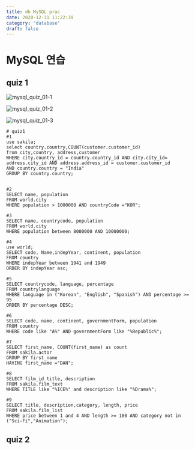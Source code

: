 ```yaml
---
title: db MySQL prac
date: 2020-12-31 11:22:39
category: "database"
draft: false
---
```


# MySQL 연습

## quiz 1

![mysql_quiz_01-1](C:\Users\Jung\Desktop\frontend\Database\quiz\pdf2png\mysql_quiz_01\mysql_quiz_01-1.png)

![mysql_quiz_01-2](C:\Users\Jung\Desktop\frontend\Database\quiz\pdf2png\mysql_quiz_01\mysql_quiz_01-2.png)

![mysql_quiz_01-3](C:\Users\Jung\Desktop\frontend\Database\quiz\pdf2png\mysql_quiz_01\mysql_quiz_01-3.png)

```mysql
# quiz1
#1
use sakila;
select country.country,COUNT(customer.customer_id)
from city,country, address,customer
WHERE city.country_id = country.country_id AND city.city_id= address.city_id AND address.address_id = customer.customer_id
AND country.country = "India"
GROUP BY country.country;


#2
SELECT name, population
FROM world.city
WHERE population > 1000000 AND countryCode ="KOR";

#3
SELECT name, countrycode, population
FROM world.city
WHERE population between 8000000 AND 10000000;

#4
use world;
SELECT code, Name,indepYear, continent, population
FROM country
WHERE indepYear between 1941 and 1949
ORDER BY indepYear asc;

#5
SELECT countrycode, language, percentage
FROM countrylanguage
WHERE language in ("Korean", "English", "Spanish") AND percentage >= 95
ORDER BY percentage DESC;

#6
SELECT code, name, continent, governmentForm, population
FROM country
WHERE code like "A%" AND governmentForm like "%Republic%";

#7
SELECT first_name, COUNT(first_name) as count
FROM sakila.actor
GROUP BY first_name
HAVING first_name ="DAN";

#8
SELECT film_id title, description
FROM sakila.film_text
WHERE TITLE like "%ICE%" and description like "%Drama%";

#9
SELECT title, description,category, length, price
FROM sakila.film_list
WHERE price between 1 and 4 AND length >= 180 AND category not in ("Sci-Fi","Animation");

```

## quiz 2
